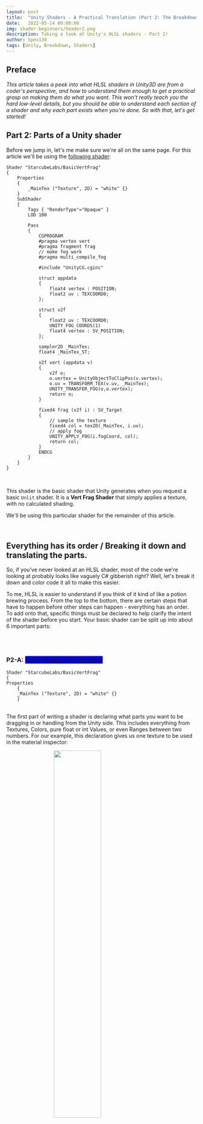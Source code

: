 ```yaml
---
layout: post
title:  "Unity Shaders - A Practical Translation (Part 2: The Breakdown)"
date:   2022-05-14 00:00:00
img: shader-beginners/header2.png
description: Taking a look at Unity's HLSL shaders - Part 2!
author: Spex130
tags: [Unity, Breakdown, Shaders]
---
```


## Preface

*This article takes a peek into what HLSL shaders in Unity3D are from a coder's perspective, and how to understand them enough to get a practical grasp on making them do what you want. This won't really teach you the hard low-level details, but you should be able to understand each section of a shader and why each part exists when you're done. So with that, let's get started!*


## Part 2: Parts of a Unity shader

Before we jump in, let's me make sure we're all on the same page. For this article we'll be using the [following shader](https://github.com/StarcubeLabs/StarcubeLabs.github.io/blob/30d964ba4078f34797c627230a81648608898b28/assets/examplecode/BasicVertFrag.shader):


    Shader "StarcubeLabs/BasicVertFrag"
    {
        Properties
        {
            _MainTex ("Texture", 2D) = "white" {}
        }
        SubShader
        {
            Tags { "RenderType"="Opaque" }
            LOD 100

            Pass
            {
                CGPROGRAM
                #pragma vertex vert
                #pragma fragment frag
                // make fog work
                #pragma multi_compile_fog

                #include "UnityCG.cginc"

                struct appdata
                {
                    float4 vertex : POSITION;
                    float2 uv : TEXCOORD0;
                };

                struct v2f
                {
                    float2 uv : TEXCOORD0;
                    UNITY_FOG_COORDS(1)
                    float4 vertex : SV_POSITION;
                };

                sampler2D _MainTex;
                float4 _MainTex_ST;

                v2f vert (appdata v)
                {
                    v2f o;
                    o.vertex = UnityObjectToClipPos(v.vertex);
                    o.uv = TRANSFORM_TEX(v.uv, _MainTex);
                    UNITY_TRANSFER_FOG(o,o.vertex);
                    return o;
                }

                fixed4 frag (v2f i) : SV_Target
                {
                    // sample the texture
                    fixed4 col = tex2D(_MainTex, i.uv);
                    // apply fog
                    UNITY_APPLY_FOG(i.fogCoord, col);
                    return col;
                }
                ENDCG
            }
        }
    }


<br>

This shader is the basic shader that Unity generates when you request a basic `Unlit` shader. It is a **Vert Frag Shader** that simply applies a texture, with no calculated shading.

We'll be using this particular shader for the remainder of this article.

<br>

## Everything has its order / Breaking it down and translating the parts.

So, if you've never looked at an HLSL shader, most of the code we're looking at probably looks like vaguely C# gibberish right? Well, let's break it down and color code it all to make this easier.

To me, HLSL is easier to understand if you think of it kind of like a potion brewing process. From the top to the bottom, there are certain steps that have to happen before other steps can happen - everything has an order. To add onto that, specific things must be declared to help clarify the intent of the shader before you start. Your basic shader can be split up into about 6 important parts:

<br>
<br>

### P2-A: <span style="background-color:blue;"> **Input Variable Declaration**</span>


          
    Shader "StarcubeLabs/BasicVertFrag"
    {
    Properties
        {
        _MainTex ("Texture", 2D) = "white" {}
        }
  



<br>
The first part of writing a shader is declaring what parts you want to be dragging in or handling from the Unity side. This includes everything from Textures, Colors, pure float or int Values, or even Ranges between two numbers. For our example, this declaration gives us one texture to be used in the material inspector:

<br>

<img align="center" style="display: block;  margin-left: auto;
  margin-right: auto;
  width: 50%; height: auto;" src="/assets/img/shader-beginners/p2_img1.png">
  <span align="center" style="display: block;  margin-left: auto;
  margin-right: auto;
  width: 50%; height: auto;"> Our declared Texture as seen in the inspector </span>

You can declare as many things as you want here, but be aware that *simply declaring them here doesn't make them usable in your shader.* You'll have to *manifest* those variables later to make them usable by your shader.

<br>

### P2-B: <span style="background-color:gray;">  **Tag Attribute Declaration** </span>


    
    SubShader
    {
        Tags { "RenderType"="Opaque" }
        LOD 100


<br>

This section of the shader is kind of unique in that its function is to declare **how many resources your shader is going to use** as a whole via including descriptive **Tags** and other **Sub-Attributes**. Depending on what is declared here, the shader will be wholly capable or incapable of specific things. This example shader we are looking at is currently not tagged to be able to use Transparency or any alpha channel of any kind.

If, for example, we wanted a shader that was capable for transparency, the Tag section would look like this:
<details>
<summary> <i>Example Transparent Tag Attribute Section</i> </summary>

<span style="display:table; background-color:gray;">     

    SubShader
    {
			Tags { "RenderType" = "Transparent" "Queue" = "Transparent" }
			LOD 100
			ZWrite Off
			Blend SrcAlpha OneMinusSrcAlpha
			CGPROGRAM

</span>

</details>

<br>

Tags work by ensuring that resources that shaders do not need are not allocated to them, increasing efficiency. I've colored this section gray because, thankfully, nothing declared here will need to be manifested later - this section of the code is self-contained.

*Unity's documentation on what tags can be used can be found [here](https://docs.unity3d.com/Manual/SL-SubShaderTags.html).*

<br>

### P2-C: **Shader Attribute Declaration**

<span style="display:table; background-color:brown;"> 

    Pass
    {
        CGPROGRAM
        #pragma vertex vert
        #pragma fragment frag
        // make fog work
        #pragma multi_compile_fog

        #include "UnityCG.cginc"

</span>

<br>

Shader Attributes are declared using what are called **Pragma Directives**. There are multiple types, but the main ones we usually are concerned with as Unity developers are `#pragma vertex vert`, `#pragma fragment frag`, and `#pragma surface surf` (for Vertex, Fragment, and Surface shader types respectively). The format for Pragma Directives is `#pragma <pass type> <what you'd like to name the pass's method>` - this means for our shader that later down the line for the *Vertex* pass we will be writing a `vert()` method and for the *Fragment* pass we will be writing a `frag()` method.

Other Pragma directives are more like flags and don't have an associated method we will have to write. `#pragma multi_compile_fog` simply says that our shader will be able to access fog calculations down the line.

Lastly, we have our `#include` directives, which simply allow us to import the contents of other files for our own use in this file. `#include "UnityCG.cginc"` is a **special include** which means that its presence in our Unity project is not required for us to import it unlike other includes. It's actually included with our installation of Unity, so any Unity project can import it.

*Unity's documentation on what Pragma Directives can be used can be found [here](https://docs.unity3d.com/Manual/SL-PragmaDirectives.html)*

*Unity's documentation on what the `UnityCG.cginc` is and what it includes can be found [here](https://docs.unity3d.com/Manual/SL-BuiltinIncludes.html)*

<br>

### P2-D: **Pragma Attribute Manifestation**

<span style="display:table; background-color:brown;"> 

    struct appdata
    {
        float4 vertex : POSITION;
        float2 uv : TEXCOORD0;
    };

    struct v2f
    {
        float2 uv : TEXCOORD0;
        UNITY_FOG_COORDS(1)
        float4 vertex : SV_POSITION;
    };

</span>

<br>

Earlier, we mentioned that for the **Pragma Directives** we defined (*vert* and *frag*) we'd have to write methods for them. This section helps define what data those methods take in. Each `struct` is kind of like a class that holds multiple variables of different types within. Our `appdata` struct has a `vertex` variable that is of type `float4`, which means it is an array of size 4 that holds 4 floats. `uv` is the same, it is an array of size 2 that can hold 2 floats.

These structs don't only define the *types* of data the method uses as input, but it also defines **the pre-calculated 3D model or world data that should be included in the shader**. But what does that mean?

You'll see that `vertex` has the `POSITION` attribute tacked onto its end. What that signals to Unity is that this `float4 vertex` is the designated holder of the **Positional Vertex Data** of the 3D model this shader is applied to. That means, **any Vert shader that wants to modify the position of a 3D model's vertices needs the data held within this `vertex` variable**. In the same way, the `uv` variable's attribute `TEXCOORD0` means that the 3D model's *UV Coordinates* are now stored within the `uv` variable.

Down in the `v2f` struct, `vertex` has an `SV_POSITION` attribute - this means that it should take into account the Unity Camera's clip distance. The free-floating `UNITY_FOG_COORDS(1)` is a bit more complicated. It is a command that places the pre-calculated Unity Fog data that we called for with the `#pragma multi_compile_fog` Directive into `TEXCOORD1`. We'll be able to use this data later down the line.

<br>

### **But what are structs even for? (Transferring data between passes, actually.)**

One thing you'll notice is that there are **two structs**. The reason for this is that each Directive we need a struct. But there's more to it than that as well - if you'll recall from our [previous part](https://www.starcubelabs.com/unity-shader-beginners/) that *the Vert Pass runs before the Frag Pass and that data in the Frag Pass needs to come from the Vert pass*. *This section that we are looking at* is a key part of the process of passing the data between those passes. You'll notice that both `appdata` and `v2f` both contain a `uv` variable and a `vertex` variable. We set up our first struct `appdata` to work with the `vert` method, and within that `vert` method we are going to give the the data stored in `appdata` to a `v2f` object to be used in the `frag` method. That's right. `vertex` to `vertex`, `uv` to `uv`.

`v2f` actually stands for `Vert To Frag` - it's an object specifically meant to bring data from the Vert pass to the Frag pass. (In this case, v2f can be replaced with literally any text but v2f is traditionally used as it is the most descriptive.)

You'll see this in action later, when we write the actual `vert()` and `frag()` methods.

*Unity's documentation on *Semantic Attributes* can be found [here](https://docs.unity3d.com/Manual/SL-ShaderSemantics.html)*
<br>


### P2-E: **Input Variable Manifestation**

<span style="display:table; background-color:blue;"> 

    sampler2D _MainTex;
    float4 _MainTex_ST;

</span>

<br>

This section is actually pretty simple. *All the variables that we **declared** over in [Section A](#p2-a-input-variable-declaration) now officially get to exist*. If you declared a variable at the top of the shader, set it up with an actual variable here. Floats and Ints are stored in their respective types. Colors are stored within `Float4` or `Fixed4` types, depending on how much they are expected to change during runtime. And `Range` types can be stored in either Ints or Floats depending on how they are declared.

However, take note: Texture types have some special rules when you make variables for them. They are stored within `sampler2D` types instead of `float4` types when they are not being declared inside a method. ALSO, whenever you set up a texture, you also can set up a **Special Texture** / `_ST` variant of that texture in a separate variable (which is just the name of variable with `_ST` tacked onto the end). The `_ST` variant contains all of the transform data of its parent texture, with the tiling value in the [x, y] section of the float4 array and the offset value in the [z, w] section of the float4 array.

<br>

<img align="center" style="display: block;  margin-left: auto;
  margin-right: auto;
  width: 50%; height: auto;" src="/assets/img/shader-beginners/p2_img1.png">
  <span align="center" style="display: block;  margin-left: auto;
  margin-right: auto;
  width: 50%; height: auto;"> The Offset and Tiling data can be seen here, on the left. </span>

Once all of our inputs have been manifested here, they will be usable within the methods we will write down at the bottom of the file.

*All of the documentation on Special Textures and other special properties can be found [here](https://docs.unity3d.com/Manual/SL-PropertiesInPrograms.html).*

<br>

### P2-F: **Pragma Method Manifestation**

This is it. Where it all comes together. The color coding here is *purple*, because it involves every other part of the shader we've looked at so far.

It works in two parts. The Vert method takes in any pre-calculated stuff we've set up for our first `appdata` struct, makes any geometry changes we want, and then passes that data to a `v2f` object that it returns. The Frag method takes in that `v2f` object that the Vert method returned, and does any calculations it needs before returning a `fixed4` color back to the Unity engine.

#### *The vert() Method*
<span style="display:table; background-color:purple;"> 

    v2f vert (appdata v)
    {
        v2f o;
        o.vertex = UnityObjectToClipPos(v.vertex);
        o.uv = TRANSFORM_TEX(v.uv, _MainTex);
        UNITY_TRANSFER_FOG(o,o.vertex);
        return o;
    }
</span>

<br>

You can see here that our `vert` method is of return type `v2f`, and takes in an `appdata` struct that we call `v`. Inside the method, we make a new `v2f` object we call `o` - and then we set the `o` version of our variables to the `v` version of our variables, with some additional calculations. `o.vertex` is set to `v.vertex` while taking into account Clip Position, `o.uv` is set to a Texture Transform of `v.uv` with respect to the Main Texture, and `o`'s `fogCoord` (which is an included thing we get for declaring we're using fog in our earlier sections) is combined with all the precalculated data and `v.vertex`. Finally, `o` is returned to be picked up by the `frag` method later.

This is the most basic `vert` method you can make, and pretty much every other `vert` you see will be in some way built on what you see here.

<br>

#### *The frag() Method*

<span style="display:table; background-color:purple;"> 

    fixed4 frag (v2f i) : SV_Target
    {
        // sample the texture
        fixed4 col = tex2D(_MainTex, i.uv);
        // apply fog
        UNITY_APPLY_FOG(i.fogCoord, col);
        return col;
    }

</span>

<br>

The `frag` method is the final step of the shader. We take the `v2f` object that our `vert` method prepared earlier, do some work with it, and then return a single pixel of type `fixed4`. Also, our method has the attribute of `SV_Target`, to make sure it complies with the Unity Camera Clip Position.

For this method, it's very simple. We simply get the color of the pixel on the main texture at the current coordinates, apply the fog we got from the `vert` method to it, then return it.

In the same way as before this is pretty much one of the most basic `frag` methods we can make, and just about every one you see after this point is going to look like a more complicated version of this one.

<br>

### Epilogue

Now that we've looked at each individual section of a basic shader, we can start looking at other tips, tricks, and shader variants!

- Spex from Team Starcube